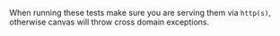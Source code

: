 When running these tests make sure you are serving them via `http(s)`, otherwise canvas will throw cross domain exceptions.